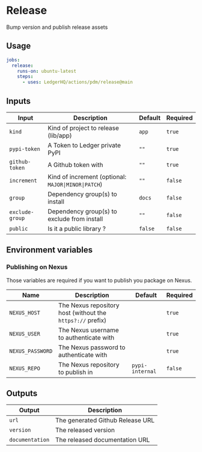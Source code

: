 # Release

Bump version and publish release assets

## Usage

```yaml
jobs:
  release:
    runs-on: ubuntu-latest
    steps:
      - uses: LedgerHQ/actions/pdm/release@main
```

## Inputs

| Input | Description | Default | Required |
|-------|-------------|---------|----------|
| `kind` | Kind of project to release (lib/app) | `app` | `true` |
| `pypi-token` | A Token to Ledger private PyPI | `""` | `true` |
| `github-token` | A Github token with | `""` | `true` |
| `increment` | Kind of increment (optional: `MAJOR\|MINOR\|PATCH`) | `""` | `false` |
| `group` | Dependency group(s) to install | `docs` | `false` |
| `exclude-group` | Dependency group(s) to exclude from install | `""` | `false` |
| `public` | Is it a public library ? | `false` | `false` |

## Environment variables

### Publishing on Nexus

Those variables are required if you want to publish you package on Nexus.

| Name | Description | Default | Required |
|------|-------------|---------|----------|
| `NEXUS_HOST` | The Nexus repository host (without the `https?://` prefix) | | `true` |
| `NEXUS_USER` | The Nexus username to authenticate with | | `true` |
| `NEXUS_PASSWORD` | The Nexus password to authenticate with | | `true` |
| `NEXUS_REPO` | The Nexus repository to publish in | `pypi-internal` | `false` |

## Outputs

| Output | Description |
|--------|-------------|
| `url` | The generated Github Release URL |
| `version` | The released version |
| `documentation` | The released documentation URL |



